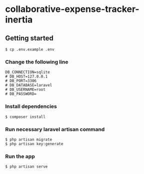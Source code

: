 # collaborative-expense-tracker-inertia

## Getting started

    $ cp .env.example .env

### Change the following line

    DB_CONNECTION=sqlite
    # DB_HOST=127.0.0.1
    # DB_PORT=3306
    # DB_DATABASE=laravel
    # DB_USERNAME=root
    # DB_PASSWORD=

### Install dependencies

    $ composer install

### Run necessary laravel artisan command

    $ php artisan migrate
    $ php artisan key:generate

### Run the app 

    $ php artisan serve
